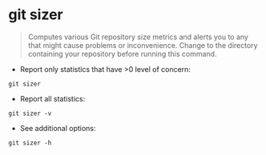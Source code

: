 # git sizer

> Computes various Git repository size metrics and alerts you to any that might cause problems or inconvenience.
> Change to the directory containing your repository before running this command.

- Report only statistics that have >0 level of concern:

`git sizer`

- Report all statistics:

`git sizer -v`

- See additional options:

`git sizer -h`

